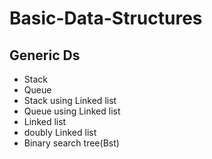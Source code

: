 # Basic-Data-Structures
 
## Generic Ds
  * Stack
  * Queue
  * Stack using Linked list
  * Queue using Linked list
  * Linked list
  * doubly Linked list
  * Binary search tree(Bst)
 
